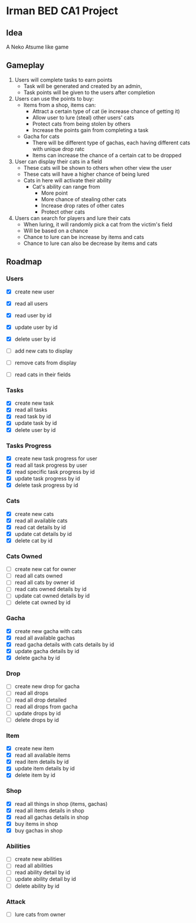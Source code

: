 # Irman BED CA1 Project

## Idea

A Neko Atsume like game

## Gameplay

1. Users will complete tasks to earn points
   - Task will be generated and created by an admin,
   - Task points will be given to the users after completion
2. Users can use the points to buy:
   - Items from a shop, items can:
     - Attract a certain type of cat (ie increase chance of getting it)
     - Allow user to lure (steal) other users' cats
     - Protect cats from being stolen by others
     - Increase the points gain from completing a task
   - Gacha for cats
     - There will be different type of gachas, each having different cats with unique drop ratc
     - Items can increase the chance of a certain cat to be dropped
3. User can display their cats in a field
   - These cats will be shown to others when other view the user
   - These cats will have a higher chance of being lured
   - Cats in here will activate their ability
     - Cat's ability can range from
       - More point
       - More chance of stealing other cats
       - Increase drop rates of other cates
       - Protect other cats
4. Users can search for players and lure their cats
   - When luring, it will randomly pick a cat from the victim's field
   - Will be based on a chance
   - Chance to lure can be increase by items and cats
   - Chance to lure can also be decrease by items and cats

## Roadmap

### Users

- [x] create new user
- [x] read all users
- [x] read user by id
- [x] update user by id
- [x] delete user by id

- [ ] add new cats to display
- [ ] remove cats from display
- [ ] read cats in their fields

### Tasks

- [x] create new task
- [x] read all tasks
- [x] read task by id
- [x] update task by id
- [x] delete user by id

### Tasks Progress

- [x] create new task progress for user
- [x] read all task progress by user
- [x] read specific task progress by id
- [x] update task progress by id
- [x] delete task progress by id

### Cats

- [x] create new cats
- [x] read all available cats
- [x] read cat details by id
- [x] update cat details by id
- [x] delete cat by id

### Cats Owned

- [ ] create new cat for owner
- [ ] read all cats owned
- [ ] read all cats by owner id
- [ ] read cats owned details by id
- [ ] update cat owned details by id
- [ ] delete cat owned by id

### Gacha

- [x] create new gacha with cats
- [x] read all available gachas
- [x] read gacha details with cats details by id
- [x] update gacha details by id
- [x] delete gacha by id

### Drop

- [ ] create new drop for gacha
- [ ] read all drops
- [ ] read all drop detailed
- [ ] read all drops from gacha
- [ ] update drops by id
- [ ] delete drops by id

### Item

- [x] create new item
- [x] read all available items
- [x] read item details by id
- [x] update item details by id
- [x] delete item by id

### Shop

- [x] read all things in shop (items, gachas)
- [x] read all items details in shop
- [x] read all gachas details in shop
- [x] buy items in shop
- [x] buy gachas in shop

### Abilities

- [ ] create new abilities
- [ ] read all abilities
- [ ] read ability detail by id
- [ ] update ability detail by id
- [ ] delete ability by id

### Attack

- [ ] lure cats from owner
